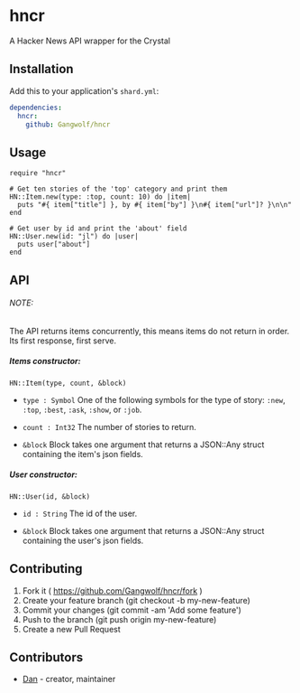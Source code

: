 # hncr

A Hacker News API wrapper for the Crystal

## Installation

Add this to your application's `shard.yml`:

```yaml
dependencies:
  hncr:
    github: Gangwolf/hncr
```

## Usage

```crystal
require "hncr"

# Get ten stories of the 'top' category and print them
HN::Item.new(type: :top, count: 10) do |item|
  puts "#{ item["title"] }, by #{ item["by"] }\n#{ item["url"]? }\n\n"
end

# Get user by id and print the 'about' field 
HN::User.new(id: "jl") do |user|
  puts user["about"]
end

```
## API
###### NOTE: 
The API returns items concurrently, this means
items do not return in order. Its first response, first serve.

##### Items constructor:
`HN::Item(type, count, &block)`

* `type : Symbol` One of the following symbols for the type of story:
`:new`, `:top`, `:best`, `:ask`, `:show`, or `:job`. 

* `count : Int32` The number of stories to return.

* `&block` Block takes one argument that returns a JSON::Any struct
containing the item's json fields.

##### User constructor:
`HN::User(id, &block)`

* `id : String` The id of the user.

* `&block` Block takes one argument that returns a JSON::Any struct
containing the user's json fields.

## Contributing

1. Fork it ( https://github.com/Gangwolf/hncr/fork )
2. Create your feature branch (git checkout -b my-new-feature)
3. Commit your changes (git commit -am 'Add some feature')
4. Push to the branch (git push origin my-new-feature)
5. Create a new Pull Request

## Contributors

- [Dan](https://github.com/Gangwolf) - creator, maintainer
